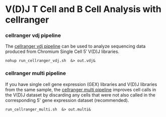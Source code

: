 # V(D)J T Cell and B Cell Analysis with cellranger

### cellranger vdj pipeline
The [cellranger vdj pipeline](https://support.10xgenomics.com/single-cell-vdj/software/pipelines/latest/using/vdj) can be used to analyze sequencing data produced from Chromium Single Cell 5′ V(D)J libraries. 

```
nohup run_cellranger_vdj.sh  &> out.vdj&
```

### cellranger multi pipeline
If you have single cell gene expression (GEX) libraries and V(D)J libraries from the same sample, the [cellranger multi pipeline](https://support.10xgenomics.com/single-cell-vdj/software/pipelines/latest/using/multi) improves cell calls in the V(D)J dataset by discarding any cells that were not also called in the corresponding 5' gene expression dataset (recommended). 
```
run_cellranger_multi.sh  &> out.multi&
```
